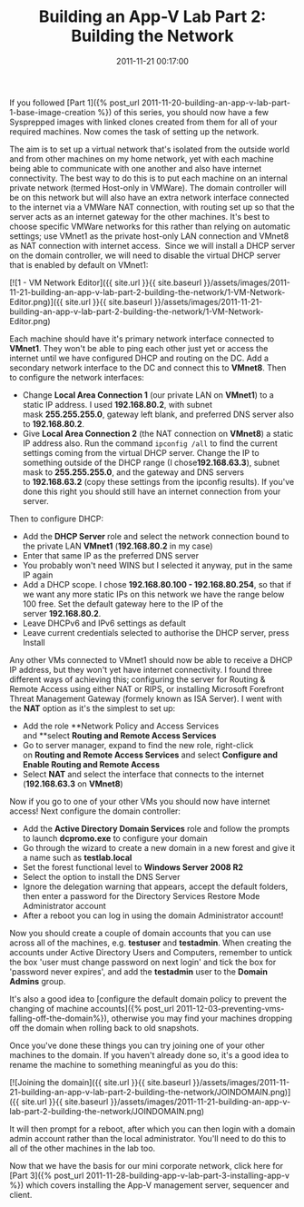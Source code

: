 ﻿---
title: 'Building an App-V Lab Part 2: Building the Network'
slug: building-an-app-v-lab-part-2-building-the-network
excerpt: Building an App-V lab with VMware Workstation. Part 2 - configuring the network.
date: '2011-11-21 00:17:00'
redirect_from: /2011/11/building-an-app-v-lab-part-2-building-the-network/
layout: single
classes: wide
categories:
  - App-V
tags:
  - App-V
  - VMWare
---

If you followed [Part 1]({% post_url 2011-11-20-building-an-app-v-lab-part-1-base-image-creation %}) of this series, you should now have a few Sysprepped images with linked clones created from them for all of your required machines. Now comes the task of setting up the network.

The aim is to set up a virtual network that's isolated from the outside world and from other machines on my home network, yet with each machine being able to communicate with one another and also have internet connectivity. The best way to do this is to put each machine on an internal private network (termed Host-only in VMWare). The domain controller will be on this network but will also have an extra network interface connected to the internet via a VMWare NAT connection, with routing set up so that the server acts as an internet gateway for the other machines. It's best to choose specific VMWare networks for this rather than relying on automatic settings; use VMnet1 as the private host-only LAN connection and VMnet8 as NAT connection with internet access.  Since we will install a DHCP server on the domain controller, we will need to disable the virtual DHCP server that is enabled by default on VMnet1:

[![1 - VM Network Editor]({{ site.url }}{{ site.baseurl }}/assets/images/2011-11-21-building-an-app-v-lab-part-2-building-the-network/1-VM-Network-Editor.png)]({{ site.url }}{{ site.baseurl }}/assets/images/2011-11-21-building-an-app-v-lab-part-2-building-the-network/1-VM-Network-Editor.png)

Each machine should have it's primary network interface connected to **VMnet1**. They won't be able to ping each other just yet or access the internet until we have configured DHCP and routing on the DC. Add a secondary network interface to the DC and connect this to **VMnet8**. Then to configure the network interfaces:

* Change **Local Area Connection 1** (our private LAN on **VMnet1**) to a static IP address. I used **192.168.80.2**, with subnet mask **255.255.255.0**, gateway left blank, and preferred DNS server also to **192.168.80.2**.
* Give **Local Area Connection 2** (the NAT connection on **VMnet8**) a static IP address also. Run the command `ipconfig /all` to find the current settings coming from the virtual DHCP server. Change the IP to something outside of the DHCP range (I chose**192.168.63.3**), subnet mask to **255.255.255.0**, and the gateway and DNS servers to **192.168.63.2** (copy these settings from the ipconfig results). If you've done this right you should still have an internet connection from your server.

Then to configure DHCP:

* Add the **DHCP Server** role and select the network connection bound to the private LAN **VMnet1** (**192.168.80.2** in my case)
* Enter that same IP as the preferred DNS server
* You probably won't need WINS but I selected it anyway, put in the same IP again
* Add a DHCP scope. I chose **192.168.80.100 - 192.168.80.254**, so that if we want any more static IPs on this network we have the range below 100 free. Set the default gateway here to the IP of the server **192.168.80.2**.
* Leave DHCPv6 and IPv6 settings as default
* Leave current credentials selected to authorise the DHCP server, press Install

Any other VMs connected to VMnet1 should now be able to receive a DHCP IP address, but they won't yet have internet connectivity. I found three different ways of achieving this; configuring the server for Routing & Remote Access using either NAT or RIPS, or installing Microsoft Forefront Threat Management Gateway (formely known as ISA Server). I went with the **NAT** option as it's the simplest to set up:

* Add the role **Network Policy and Access Services and **select **Routing and Remote Access Services**
* Go to server manager, expand to find the new role, right-click on **Routing and Remote Access Services** and select **Configure and Enable Routing and Remote Access**
* Select **NAT** and select the interface that connects to the internet (**192.168.63.3** on **VMnet8**)

Now if you go to one of your other VMs you should now have internet access! Next configure the domain controller:

* Add the **Active Directory Domain Services** role and follow the prompts to launch **dcpromo.exe** to configure your domain
* Go through the wizard to create a new domain in a new forest and give it a name such as **testlab.local**
* Set the forest functional level to **Windows Server 2008 R2**
* Select the option to install the DNS Server
* Ignore the delegation warning that appears, accept the default folders, then enter a password for the Directory Services Restore Mode Administrator account
* After a reboot you can log in using the domain Administrator account!

Now you should create a couple of domain accounts that you can use across all of the machines, e.g. **testuser** and **testadmin**. When creating the accounts under Active Directory Users and Computers, remember to untick the box 'user must change password on next login' and tick the box for 'password never expires', and add the **testadmin** user to the **Domain Admins** group.

It's also a good idea to [configure the default domain policy to prevent the changing of machine accounts]({% post_url 2011-12-03-preventing-vms-falling-off-the-domain%}), otherwise you may find your machines dropping off the domain when rolling back to old snapshots.

Once you've done these things you can try joining one of your other machines to the domain. If you haven't already done so, it's a good idea to rename the machine to something meaningful as you do this:

[![Joining the domain]({{ site.url }}{{ site.baseurl }}/assets/images/2011-11-21-building-an-app-v-lab-part-2-building-the-network/JOINDOMAIN.png)]({{ site.url }}{{ site.baseurl }}/assets/images/2011-11-21-building-an-app-v-lab-part-2-building-the-network/JOINDOMAIN.png)

It will then prompt for a reboot, after which you can then login with a domain admin account rather than the local administrator. You'll need to do this to all of the other machines in the lab too.

Now that we have the basis for our mini corporate network, click here for [Part 3]({% post_url 2011-11-28-building-app-v-lab-part-3-installing-app-v %}) which covers installing the App-V management server, sequencer and client.